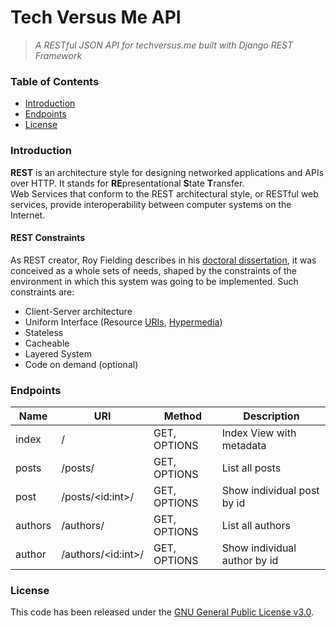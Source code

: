 # Tech Versus Me API

> *A RESTful JSON API for techversus.me built with Django REST Framework*

### Table of Contents

* [Introduction](#introduction)
* [Endpoints](#endpoints)
* [License](#license)

### Introduction

**REST** is an architecture style for designing networked applications and APIs over HTTP.
It stands for **RE**presentational **S**tate **T**ransfer.  
Web Services that conform to the REST architectural style, or RESTful web services, provide interoperability between computer systems on the Internet.

#### REST Constraints

As REST creator, Roy Fielding describes in his [doctoral dissertation](http://www.ics.uci.edu/~fielding/pubs/dissertation/rest_arch_style.htm), it was conceived as a whole sets of needs, shaped by the constraints of the environment in which this system was going to be implemented.
Such constraints are:

* Client-Server architecture
* Uniform Interface (Resource [URIs](https://en.wikipedia.org/wiki/Uniform_Resource_Identifier), [Hypermedia](https://en.wikipedia.org/wiki/HATEOAS))
* Stateless
* Cacheable
* Layered System
* Code on demand (optional)

### Endpoints

<center>

| Name | URI | Method | Description |
| ----- | ----- | ----- | ----- |
| index | / | GET, OPTIONS | Index View with metadata |
| posts | /posts/ | GET, OPTIONS | List all posts |
| post | /posts/\<id:int>/ | GET, OPTIONS | Show individual post by id |
| authors | /authors/ | GET, OPTIONS | List all authors |
| author | /authors/\<id:int>/ | GET, OPTIONS | Show individual author by id |

</center>

### License

This code has been released under the [GNU General Public License v3.0](LICENSE).
